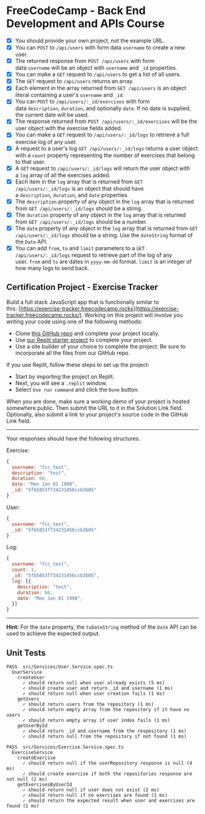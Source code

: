 # FreeCodeCamp - Back End Development and APIs Course

- [x] You should provide your own project, not the example URL.
- [x] You can `POST` to `/api/users` with form data `username` to create a new user.
- [x] The returned response from `POST /api/users` with form data `username` will be an object with `username` and `_id` properties.
- [x] You can make a `GET` request to `/api/users` to get a list of all users.
- [x] The `GET` request to `/api/users` returns an array.
- [x] Each element in the array returned from `GET /api/users` is an object literal containing a user's `username` and `_id`.
- [x] You can `POST` to `/api/users/:_id/exercises` with form data `description`, `duration`, and optionally `date`. If no date is supplied, the current date will be used.
- [x] The response returned from `POST /api/users/:_id/exercises` will be the user object with the exercise fields added.
- [x] You can make a `GET` request to `/api/users/:_id/logs` to retrieve a full exercise log of any user.
- [x] A request to a user's log `GET /api/users/:_id/logs` returns a user object with a `count` property representing the number of exercises that belong to that user.
- [x] A `GET` request to `/api/users/:_id/logs` will return the user object with a `log` array of all the exercises added.
- [x] Each item in the `log` array that is returned from `GET /api/users/:_id/logs` is an object that should have a `description`, `duration`, and `date` properties.
- [x] The `description` property of any object in the `log` array that is returned from `GET /api/users/:_id/logs` should be a string.
- [x] The `duration` property of any object in the `log` array that is returned from `GET /api/users/:_id/logs` should be a number.
- [x] The `date` property of any object in the `log` array that is returned from `GET /api/users/:_id/logs` should be a string. Use the `dateString` format of the `Date` API.
- [x] You can add `from`, `to` and `limit` parameters to a `GET /api/users/:_id/logs` request to retrieve part of the log of any user. `from` and `to` are dates in `yyyy-mm-dd` format. `limit` is an integer of how many logs to send back.

## Certification Project - Exercise Tracker

Build a full stack JavaScript app that is functionally similar to this: [https://exercise-tracker.freecodecamp.rocks](https://exercise-tracker.freecodecamp.rocks/). Working on this project will involve you writing your code using one of the following methods:

- Clone [this GitHub repo](https://github.com/freeCodeCamp/boilerplate-project-exercisetracker/) and complete your project locally.
- Use [our Replit starter project](https://replit.com/github/freeCodeCamp/boilerplate-project-exercisetracker) to complete your project.
- Use a site builder of your choice to complete the project. Be sure to incorporate all the files from our GitHub repo.

If you use Replit, follow these steps to set up the project:

- Start by importing the project on Replit.
- Next, you will see a `.replit` window.
- Select `Use run command` and click the `Done` button.

When you are done, make sure a working demo of your project is hosted somewhere public. Then submit the URL to it in the Solution Link field. Optionally, also submit a link to your project's source code in the GitHub Link field.

---

Your responses should have the following structures.

Exercise:

```js
{
  username: "fcc_test",
  description: "test",
  duration: 60,
  date: "Mon Jan 01 1990",
  _id: "5fb5853f734231456ccb3b05"
}
```

User:

```js
{
  username: "fcc_test",
  _id: "5fb5853f734231456ccb3b05"
}
```

Log:

```js
{
  username: "fcc_test",
  count: 1,
  _id: "5fb5853f734231456ccb3b05",
  log: [{
    description: "test",
    duration: 60,
    date: "Mon Jan 01 1990",
  }]
}
```

---

**Hint:** For the `date` property, the `toDateString` method of the `Date` API can be used to achieve the expected output.

## Unit Tests

```text
PASS  src/Services/User.Service.spec.ts
  UserService
    createUser
      ✓ should return null when user already exists (5 ms)
      ✓ should create user and return _id and username (1 ms)
      ✓ should return null when user creation fails (1 ms)
    getUsers
      ✓ should return users from the repository (1 ms)
      ✓ should return empty array from the repository if it have no users
      ✓ should return empty array if user index fails (1 ms)
    getUserById
      ✓ should return _id and username from the respository (1 ms)
      ✓ should return null from the repository if not found (1 ms)

PASS  src/Services/Exercise.Service.spec.ts
  ExerciseService
    createExercise
      ✓ should return null if the userRepository response is null (4 ms)
      ✓ should create exercise if both the repositories response are not null (2 ms)
    getExercisesByUserId
      ✓ should return null if user does not exist (2 ms)
      ✓ should return null if no exercises are found (1 ms)
      ✓ should return the expected result when user and exercises are found (1 ms)
```
